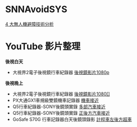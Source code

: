 # SNNAvoidSYS
[4 大無人機避障技術分析](https://dronesplayer.com/aerial-photography/4-%E5%A4%A7%E7%84%A1%E4%BA%BA%E6%A9%9F%E9%81%BF%E9%9A%9C%E6%8A%80%E8%A1%93%E5%88%86%E6%9E%90-intel-realsense-dji-guidance-%E5%84%AA%E5%8A%A3%E6%AF%94%E8%BC%83/)


# YouTube 影片整理
**後視白天**

- 大視界2電子後視鏡行車紀錄器 [後視鏡影片1080p](https://youtu.be/br0Uq55X-as?t=474)

**後視晚上**

- 大視界2電子後視鏡行車紀錄器 [後視鏡影片1080[]](https://youtu.be/br0Uq55X-as?t=564)
- PX大通GX1車規級雙鏡機車記錄器 [機車接近](https://youtu.be/mww5gFpsC58?t=225)
- Q5行車紀錄器-SONY後鏡頭實錄 [多部汽車接近](https://youtu.be/fUJMlLyk__k?t=166)
- Q5行車紀錄器-SONY後鏡頭實錄 [正後方汽車接近](https://youtu.be/fUJMlLyk__k?t=212)
- GoSafe S70G 行車記錄器白天後鏡頭錄影 [計程車左後方超車](https://youtu.be/fYkN-d9GwB8?t=284)
